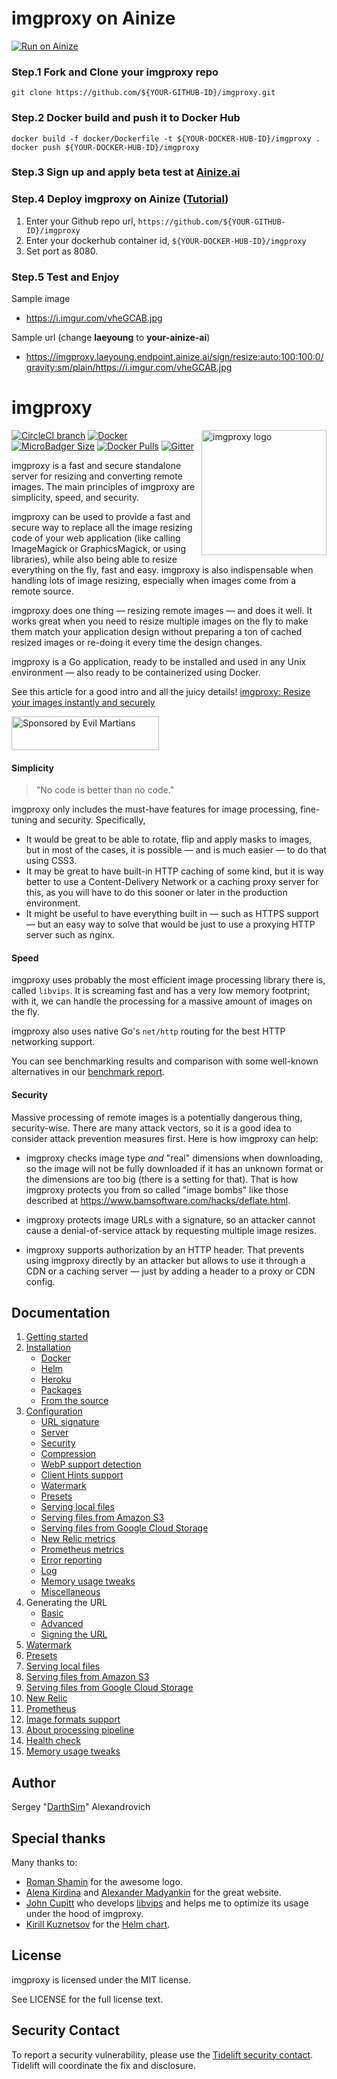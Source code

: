 # imgproxy on Ainize

[![Run on Ainize](https://ainize.herokuapp.com/static/images/run_on_ainize_button.svg)](https://ainize.web.app/redirect?git_repo=github.com/Laeyoung/imgproxy)


### Step.1 Fork and Clone your imgproxy repo
```
git clone https://github.com/${YOUR-GITHUB-ID}/imgproxy.git

```

### Step.2 Docker build and push it to Docker Hub
```
docker build -f docker/Dockerfile -t ${YOUR-DOCKER-HUB-ID}/imgproxy .
docker push ${YOUR-DOCKER-HUB-ID}/imgproxy
```

### Step.3 Sign up and apply beta test at [Ainize.ai](https://ainize.ai)

### Step.4 Deploy imgproxy on Ainize ([Tutorial](https://ai-network.gitbook.io/ainize-tutorials/ainize/hello-world#ainize-steps))

1. Enter your Github repo url, `https://github.com/${YOUR-GITHUB-ID}/imgproxy`
2. Enter your dockerhub container id, `${YOUR-DOCKER-HUB-ID}/imgproxy`
3. Set port as 8080.

### Step.5 Test and Enjoy

Sample image
- https://i.imgur.com/vheGCAB.jpg

Sample url (change __laeyoung__ to __your-ainize-ai__)
- https://imgproxy.laeyoung.endpoint.ainize.ai/sign/resize:auto:100:100:0/gravity:sm/plain/https://i.imgur.com/vheGCAB.jpg


# imgproxy

<img align="right" width="200" height="200" title="imgproxy logo"
     src="https://cdn.rawgit.com/DarthSim/imgproxy/master/logo.svg">


[![CircleCI branch](https://img.shields.io/circleci/project/github/imgproxy/imgproxy/master.svg?logo=circleci&style=for-the-badge)](https://circleci.com/gh/DarthSim/imgproxy) [![Docker](https://img.shields.io/badge/docker-darthsim%2Fimgproxy-blue.svg?logo=docker&logoColor=white&style=for-the-badge)](https://hub.docker.com/r/darthsim/imgproxy/) [![MicroBadger Size](https://img.shields.io/microbadger/image-size/darthsim/imgproxy.svg?logo=docker&logoColor=white&style=for-the-badge)](https://hub.docker.com/r/darthsim/imgproxy/) [![Docker Pulls](https://img.shields.io/docker/pulls/darthsim/imgproxy.svg?logo=docker&logoColor=white&style=for-the-badge)](https://hub.docker.com/r/darthsim/imgproxy/) [![Gitter](https://img.shields.io/gitter/room/imgproxy/imgproxy?logo=gitter&style=for-the-badge)](https://gitter.im/imgproxy/imgproxy)


imgproxy is a fast and secure standalone server for resizing and converting remote images. The main principles of imgproxy are simplicity, speed, and security.

imgproxy can be used to provide a fast and secure way to replace all the image resizing code of your web application (like calling ImageMagick or GraphicsMagick, or using libraries), while also being able to resize everything on the fly, fast and easy. imgproxy is also indispensable when handling lots of image resizing, especially when images come from a remote source.

imgproxy does one thing — resizing remote images — and does it well. It works great when you need to resize multiple images on the fly to make them match your application design without preparing a ton of cached resized images or re-doing it every time the design changes.

imgproxy is a Go application, ready to be installed and used in any Unix environment — also ready to be containerized using Docker.

See this article for a good intro and all the juicy details! [imgproxy: Resize your images instantly and securely](https://evilmartians.com/chronicles/introducing-imgproxy)

<a href="https://evilmartians.com/?utm_source=imgproxy">
<img src="https://evilmartians.com/badges/sponsored-by-evil-martians_v2.0.svg" alt="Sponsored by Evil Martians" width="236" height="54">
</a>

#### Simplicity

> "No code is better than no code."

imgproxy only includes the must-have features for image processing, fine-tuning and security. Specifically,

* It would be great to be able to rotate, flip and apply masks to images, but in most of the cases, it is possible — and is much easier — to do that using CSS3.
* It may be great to have built-in HTTP caching of some kind, but it is way better to use a Content-Delivery Network or a caching proxy server for this, as you will have to do this sooner or later in the production environment.
* It might be useful to have everything built in — such as HTTPS support — but an easy way to solve that would be just to use a proxying HTTP server such as nginx.

#### Speed

imgproxy uses probably the most efficient image processing library there is, called `libvips`. It is screaming fast and has a very low memory footprint; with it, we can handle the processing for a massive amount of images on the fly.

imgproxy also uses native Go's `net/http` routing for the best HTTP networking support.

You can see benchmarking results and comparison with some well-known alternatives in our [benchmark report](https://github.com/imgproxy/imgproxy/blob/master/BENCHMARK.md).

#### Security

Massive processing of remote images is a potentially dangerous thing, security-wise. There are many attack vectors, so it is a good idea to consider attack prevention measures first. Here is how imgproxy can help:

* imgproxy checks image type _and_ "real" dimensions when downloading, so the image will not be fully downloaded if it has an unknown format or the dimensions are too big (there is a setting for that). That is how imgproxy protects you from so called "image bombs" like those described at  https://www.bamsoftware.com/hacks/deflate.html.

* imgproxy protects image URLs with a signature, so an attacker cannot cause a denial-of-service attack by requesting multiple image resizes.

* imgproxy supports authorization by an HTTP header. That prevents using imgproxy directly by an attacker but allows to use it through a CDN or a caching server — just by adding a header to a proxy or CDN config.

## Documentation

1. [Getting started](https://docs.imgproxy.net/#/GETTING_STARTED)
2. [Installation](https://docs.imgproxy.net/#/installation)
   * [Docker](https://docs.imgproxy.net/#/installation?id=docker)
   * [Helm](https://docs.imgproxy.net/#/installation?id=helm)
   * [Heroku](https://docs.imgproxy.net/#/installation?id=heroku)
   * [Packages](https://docs.imgproxy.net/#/installation?id=packages)
   * [From the source](https://docs.imgproxy.net/#/installation?id=from-the-source)
3. [Configuration](https://docs.imgproxy.net/#/configuration)
   * [URL signature](https://docs.imgproxy.net/#/configuration?id=url-signature)
   * [Server](https://docs.imgproxy.net/#/configuration?id=server)
   * [Security](https://docs.imgproxy.net/#/configuration?id=security)
   * [Compression](https://docs.imgproxy.net/#/configuration?id=compression)
   * [WebP support detection](https://docs.imgproxy.net/#/configuration?id=webp-support-detection)
   * [Client Hints support](https://docs.imgproxy.net/#/configuration?id=client-hints-support)
   * [Watermark](https://docs.imgproxy.net/#/configuration?id=watermark)
   * [Presets](https://docs.imgproxy.net/#/configuration?id=presets)
   * [Serving local files](https://docs.imgproxy.net/#/configuration?id=serving-local-files)
   * [Serving files from Amazon S3](https://docs.imgproxy.net/#/configuration?id=serving-files-from-amazon-s3)
   * [Serving files from Google Cloud Storage](https://docs.imgproxy.net/#/configuration?id=serving-files-from-google-cloud-storage)
   * [New Relic metrics](https://docs.imgproxy.net/#/configuration?id=new-relic-metrics)
   * [Prometheus metrics](https://docs.imgproxy.net/#/configuration?id=prometheus-metrics)
   * [Error reporting](https://docs.imgproxy.net/#/configuration?id=error-reporting)
   * [Log](https://docs.imgproxy.net/#/configuration?id=log)
   * [Memory usage tweaks](https://docs.imgproxy.net/#/configuration?id=memory-usage-tweaks)
   * [Miscellaneous](https://docs.imgproxy.net/#/configuration?id=miscellaneous)
4. Generating the URL
   * [Basic](https://docs.imgproxy.net/#/generating_the_url_basic)
   * [Advanced](https://docs.imgproxy.net/#/generating_the_url_advanced)
   * [Signing the URL](https://docs.imgproxy.net/#/signing_the_url)
5. [Watermark](https://docs.imgproxy.net/#/watermark)
6. [Presets](https://docs.imgproxy.net/#/presets)
7. [Serving local files](https://docs.imgproxy.net/#/serving_local_files)
8. [Serving files from Amazon S3](https://docs.imgproxy.net/#/serving_files_from_s3)
9. [Serving files from Google Cloud Storage](https://docs.imgproxy.net/#/serving_files_from_google_cloud_storage)
10. [New Relic](https://docs.imgproxy.net/#/new_relic)
11. [Prometheus](https://docs.imgproxy.net/#/prometheus)
12. [Image formats support](https://docs.imgproxy.net/#/image_formats_support)
13. [About processing pipeline](https://docs.imgproxy.net/#/about_processing_pipeline)
14. [Health check](https://docs.imgproxy.net/#/healthcheck)
15. [Memory usage tweaks](https://docs.imgproxy.net/#/memory_usage_tweaks)

## Author

Sergey "[DarthSim](https://github.com/DarthSim)" Alexandrovich

## Special thanks

Many thanks to:

* [Roman Shamin](https://github.com/romashamin) for the awesome logo.
* [Alena Kirdina](https://github.com/egodyston) and [Alexander Madyankin](https://github.com/outpunk) for the great website.
* [John Cupitt](https://github.com/jcupitt) who develops [libvips](https://github.com/libvips/libvips) and helps me to optimize its usage under the hood of imgproxy.
* [Kirill Kuznetsov](https://github.com/dragonsmith) for the [Helm chart](https://github.com/imgproxy/imgproxy-helm).

## License

imgproxy is licensed under the MIT license.

See LICENSE for the full license text.

## Security Contact

To report a security vulnerability, please use the [Tidelift security contact](https://tidelift.com/security). Tidelift will coordinate the fix and disclosure.
